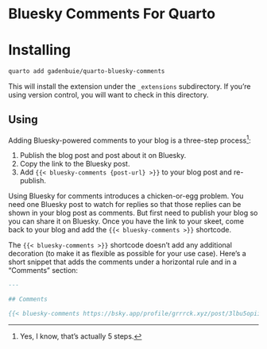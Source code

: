 # Bluesky Comments For Quarto


# Installing

``` bash
quarto add gadenbuie/quarto-bluesky-comments
```

This will install the extension under the `_extensions` subdirectory. If
you’re using version control, you will want to check in this directory.

## Using

Adding Bluesky-powered comments to your blog is a three-step
process[^1]:

1.  Publish the blog post and post about it on Bluesky.
2.  Copy the link to the Bluesky post.
3.  Add `{{< bluesky-comments {post-url} >}}` to your blog post and
    re-publish.

Using Bluesky for comments introduces a chicken-or-egg problem. You need
one Bluesky post to watch for replies so that those replies can be shown
in your blog post as comments. But first need to publish your blog so
you can share it on Bluesky. Once you have the link to your skeet, come
back to your blog and add the `{{< bluesky-comments >}}` shortcode.

The `{{< bluesky-comments >}}` shortcode doesn’t add any additional
decoration (to make it as flexible as possible for your use case).
Here’s a short snippet that adds the comments under a horizontal rule
and in a “Comments” section:

``` markdown
---

## Comments

{{< bluesky-comments https://bsky.app/profile/grrrck.xyz/post/3lbu5opiixc2j >}}
```

[^1]: Yes, I know, that’s actually 5 steps.
